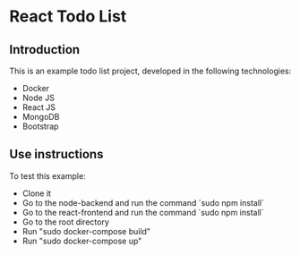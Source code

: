 # React Todo List

## Introduction

This is an example todo list project, developed in the following technologies:

- Docker
- Node JS
- React JS
- MongoDB
- Bootstrap

## Use instructions

To test this example:

- Clone it
- Go to the node-backend and run the command ´sudo npm install´
- Go to the react-frontend and run the command ´sudo npm install´
- Go to the root directory
- Run "sudo docker-compose build"
- Run "sudo docker-compose up"
